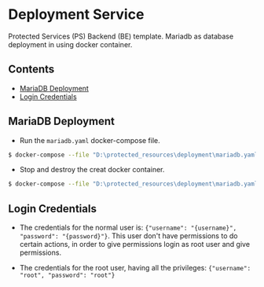 # Deployment Service
Protected Services (PS) Backend (BE) template. Mariadb as database deployment in using docker container.

## Contents
- [MariaDB Deployment](#mariadb-deployment)
- [Login Credentials](#login-credentials)


## MariaDB Deployment
- Run the ```mariadb.yaml``` docker-compose file.
```bash
$ docker-compose --file "D:\protected_resources\deployment\mariadb.yaml" up -d
```

- Stop and destroy the creat docker container.
```bash
$ docker-compose --file "D:\protected_resources\deployment\mariadb.yaml" down
```

## Login Credentials
- The credentials for the normal user is:
```{"username": "{username}", "password": "{password}"}```.
This user don't have permissions to do certain actions, in order to give permissions login as root user and give permissions.

- The credentials for the root user, having all the privileges:
```{"username": "root", "password": "root"}```